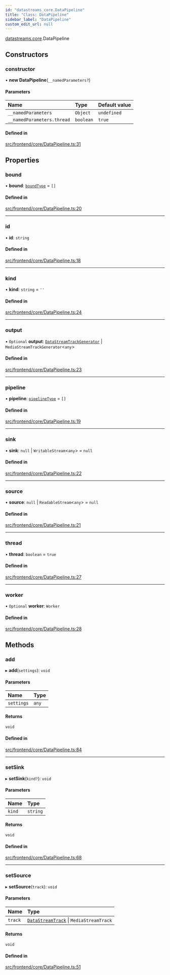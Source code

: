 ```yaml
---
id: "datastreams_core.DataPipeline"
title: "Class: DataPipeline"
sidebar_label: "DataPipeline"
custom_edit_url: null
---
```


[datastreams.core](../modules/datastreams_core).DataPipeline

## Constructors

### constructor

• **new DataPipeline**(`__namedParameters?`)

#### Parameters

| Name | Type | Default value |
| :------ | :------ | :------ |
| `__namedParameters` | `Object` | `undefined` |
| `__namedParameters.thread` | `boolean` | `true` |

#### Defined in

[src/frontend/core/DataPipeline.ts:31](https://github.com/brainsatplay/datastreams-api/blob/b373a8f/src/frontend/core/DataPipeline.ts#L31)

## Properties

### bound

• **bound**: [`boundType`](../modules/datastreams_core#boundtype) = `[]`

#### Defined in

[src/frontend/core/DataPipeline.ts:20](https://github.com/brainsatplay/datastreams-api/blob/b373a8f/src/frontend/core/DataPipeline.ts#L20)

___

### id

• **id**: `string`

#### Defined in

[src/frontend/core/DataPipeline.ts:18](https://github.com/brainsatplay/datastreams-api/blob/b373a8f/src/frontend/core/DataPipeline.ts#L18)

___

### kind

• **kind**: `string` = `''`

#### Defined in

[src/frontend/core/DataPipeline.ts:24](https://github.com/brainsatplay/datastreams-api/blob/b373a8f/src/frontend/core/DataPipeline.ts#L24)

___

### output

• `Optional` **output**: [`DataStreamTrackGenerator`](datastreams_core.DataStreamTrackGenerator) \| `MediaStreamTrackGenerator`<`any`\>

#### Defined in

[src/frontend/core/DataPipeline.ts:23](https://github.com/brainsatplay/datastreams-api/blob/b373a8f/src/frontend/core/DataPipeline.ts#L23)

___

### pipeline

• **pipeline**: [`pipelineType`](../modules/datastreams_core#pipelinetype) = `[]`

#### Defined in

[src/frontend/core/DataPipeline.ts:19](https://github.com/brainsatplay/datastreams-api/blob/b373a8f/src/frontend/core/DataPipeline.ts#L19)

___

### sink

• **sink**: ``null`` \| `WritableStream`<`any`\> = `null`

#### Defined in

[src/frontend/core/DataPipeline.ts:22](https://github.com/brainsatplay/datastreams-api/blob/b373a8f/src/frontend/core/DataPipeline.ts#L22)

___

### source

• **source**: ``null`` \| `ReadableStream`<`any`\> = `null`

#### Defined in

[src/frontend/core/DataPipeline.ts:21](https://github.com/brainsatplay/datastreams-api/blob/b373a8f/src/frontend/core/DataPipeline.ts#L21)

___

### thread

• **thread**: `boolean` = `true`

#### Defined in

[src/frontend/core/DataPipeline.ts:27](https://github.com/brainsatplay/datastreams-api/blob/b373a8f/src/frontend/core/DataPipeline.ts#L27)

___

### worker

• `Optional` **worker**: `Worker`

#### Defined in

[src/frontend/core/DataPipeline.ts:28](https://github.com/brainsatplay/datastreams-api/blob/b373a8f/src/frontend/core/DataPipeline.ts#L28)

## Methods

### add

▸ **add**(`settings`): `void`

#### Parameters

| Name | Type |
| :------ | :------ |
| `settings` | `any` |

#### Returns

`void`

#### Defined in

[src/frontend/core/DataPipeline.ts:84](https://github.com/brainsatplay/datastreams-api/blob/b373a8f/src/frontend/core/DataPipeline.ts#L84)

___

### setSink

▸ **setSink**(`kind?`): `void`

#### Parameters

| Name | Type |
| :------ | :------ |
| `kind` | `string` |

#### Returns

`void`

#### Defined in

[src/frontend/core/DataPipeline.ts:68](https://github.com/brainsatplay/datastreams-api/blob/b373a8f/src/frontend/core/DataPipeline.ts#L68)

___

### setSource

▸ **setSource**(`track`): `void`

#### Parameters

| Name | Type |
| :------ | :------ |
| `track` | [`DataStreamTrack`](datastreams_core.DataStreamTrack) \| `MediaStreamTrack` |

#### Returns

`void`

#### Defined in

[src/frontend/core/DataPipeline.ts:51](https://github.com/brainsatplay/datastreams-api/blob/b373a8f/src/frontend/core/DataPipeline.ts#L51)

